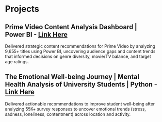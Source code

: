 # Projects

## Prime Video Content Analysis Dashboard | Power BI - [Link Here](prime_video_content_analysis)

Delivered strategic content recommendations for Prime Video by analyzing 9,655+ titles using Power BI, uncovering audience gaps and content trends that informed decisions on genre diversity, movie/TV balance, and target age ratings.

## The Emotional Well-being Journey | Mental Health Analysis of University Students | Python - [Link Here](mental_health_analysis)

Delivered actionable recommendations to improve student well-being after analyzing 55K+ survey responses to uncover emotional trends (stress, sadness, loneliness, contentment) across location and activity.

 
